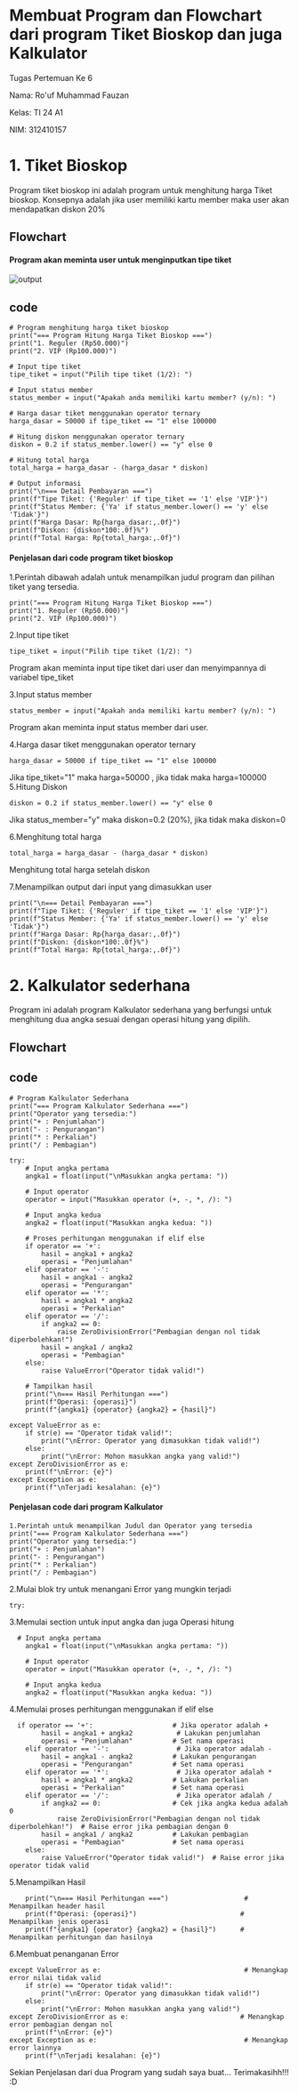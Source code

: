 # Membuat Program dan Flowchart dari program Tiket Bioskop dan juga Kalkulator
Tugas Pertemuan Ke 6

Nama: Ro'uf Muhammad Fauzan

Kelas: TI 24 A1

NIM: 312410157

# 1. Tiket Bioskop
Program tiket bioskop ini adalah program untuk menghitung harga Tiket bioskop. Konsepnya adalah jika user memiliki kartu member maka user akan mendapatkan diskon 20%
## Flowchart

#### Program akan meminta user untuk menginputkan tipe tiket
![output](outputbioskop/outputbioskop1.png)
## code
````
# Program menghitung harga tiket bioskop
print("=== Program Hitung Harga Tiket Bioskop ===")
print("1. Reguler (Rp50.000)")
print("2. VIP (Rp100.000)")

# Input tipe tiket
tipe_tiket = input("Pilih tipe tiket (1/2): ")

# Input status member
status_member = input("Apakah anda memiliki kartu member? (y/n): ")

# Harga dasar tiket menggunakan operator ternary
harga_dasar = 50000 if tipe_tiket == "1" else 100000

# Hitung diskon menggunakan operator ternary
diskon = 0.2 if status_member.lower() == "y" else 0

# Hitung total harga
total_harga = harga_dasar - (harga_dasar * diskon)

# Output informasi
print("\n=== Detail Pembayaran ===")
print(f"Tipe Tiket: {'Reguler' if tipe_tiket == '1' else 'VIP'}")
print(f"Status Member: {'Ya' if status_member.lower() == 'y' else 'Tidak'}")
print(f"Harga Dasar: Rp{harga_dasar:,.0f}")
print(f"Diskon: {diskon*100:.0f}%")
print(f"Total Harga: Rp{total_harga:,.0f}")
````
#### Penjelasan dari code program tiket bioskop

1.Perintah dibawah adalah untuk menampilkan judul program dan pilihan tiket yang tersedia.
````
print("=== Program Hitung Harga Tiket Bioskop ===")
print("1. Reguler (Rp50.000)")
print("2. VIP (Rp100.000)")
````
2.Input tipe tiket
````
tipe_tiket = input("Pilih tipe tiket (1/2): ")
````
Program akan meminta input tipe tiket dari user dan menyimpannya di variabel tipe_tiket

3.Input status member
````
status_member = input("Apakah anda memiliki kartu member? (y/n): ")
````
Program akan meminta input status member dari user.

4.Harga dasar tiket menggunakan operator ternary
````
harga_dasar = 50000 if tipe_tiket == "1" else 100000
````
Jika tipe_tiket="1" maka harga=50000 , jika tidak maka harga=100000
5.Hitung Diskon
````
diskon = 0.2 if status_member.lower() == "y" else 0
````
Jika status_member="y" maka diskon=0.2 (20%), jika tidak maka diskon=0

6.Menghitung total harga
````
total_harga = harga_dasar - (harga_dasar * diskon)
````
Menghitung total harga setelah diskon

7.Menampilkan output dari input yang dimasukkan user
````
print("\n=== Detail Pembayaran ===")
print(f"Tipe Tiket: {'Reguler' if tipe_tiket == '1' else 'VIP'}")
print(f"Status Member: {'Ya' if status_member.lower() == 'y' else 'Tidak'}")
print(f"Harga Dasar: Rp{harga_dasar:,.0f}")
print(f"Diskon: {diskon*100:.0f}%")
print(f"Total Harga: Rp{total_harga:,.0f}")
````

# 2. Kalkulator sederhana
Program ini adalah program Kalkulator sederhana yang berfungsi untuk menghitung dua angka sesuai dengan operasi hitung yang dipilih.
## Flowchart

## code
````
# Program Kalkulator Sederhana
print("=== Program Kalkulator Sederhana ===")
print("Operator yang tersedia:")
print("+ : Penjumlahan")
print("- : Pengurangan")
print("* : Perkalian")
print("/ : Pembagian")

try:
    # Input angka pertama
    angka1 = float(input("\nMasukkan angka pertama: "))
    
    # Input operator
    operator = input("Masukkan operator (+, -, *, /): ")
    
    # Input angka kedua
    angka2 = float(input("Masukkan angka kedua: "))
    
    # Proses perhitungan menggunakan if elif else
    if operator == '+':
        hasil = angka1 + angka2
        operasi = "Penjumlahan"
    elif operator == '-':
        hasil = angka1 - angka2
        operasi = "Pengurangan"
    elif operator == '*':
        hasil = angka1 * angka2
        operasi = "Perkalian"
    elif operator == '/':
        if angka2 == 0:
            raise ZeroDivisionError("Pembagian dengan nol tidak diperbolehkan!")
        hasil = angka1 / angka2
        operasi = "Pembagian"
    else:
        raise ValueError("Operator tidak valid!")
    
    # Tampilkan hasil
    print("\n=== Hasil Perhitungan ===")
    print(f"Operasi: {operasi}")
    print(f"{angka1} {operator} {angka2} = {hasil}")

except ValueError as e:
    if str(e) == "Operator tidak valid!":
        print("\nError: Operator yang dimasukkan tidak valid!")
    else:
        print("\nError: Mohon masukkan angka yang valid!")
except ZeroDivisionError as e:
    print(f"\nError: {e}")
except Exception as e:
    print(f"\nTerjadi kesalahan: {e}")
````
#### Penjelasan code dari program Kalkulator
````
1.Perintah untuk menampilkan Judul dan Operator yang tersedia
print("=== Program Kalkulator Sederhana ===")
print("Operator yang tersedia:")
print("+ : Penjumlahan")
print("- : Pengurangan")
print("* : Perkalian")
print("/ : Pembagian")
````
2.Mulai blok try untuk menangani Error yang mungkin terjadi
````
try:
````
3.Memulai section untuk input angka dan juga Operasi hitung
````
  # Input angka pertama
    angka1 = float(input("\nMasukkan angka pertama: "))

    # Input operator
    operator = input("Masukkan operator (+, -, *, /): ")

    # Input angka kedua
    angka2 = float(input("Masukkan angka kedua: "))
````
4.Memulai proses perhitungan menggunakan if elif else
````
  if operator == '+':                    # Jika operator adalah +
        hasil = angka1 + angka2           # Lakukan penjumlahan
        operasi = "Penjumlahan"          # Set nama operasi
    elif operator == '-':                 # Jika operator adalah -
        hasil = angka1 - angka2          # Lakukan pengurangan
        operasi = "Pengurangan"          # Set nama operasi
    elif operator == '*':                 # Jika operator adalah *
        hasil = angka1 * angka2          # Lakukan perkalian
        operasi = "Perkalian"            # Set nama operasi
    elif operator == '/':                 # Jika operator adalah /
        if angka2 == 0:                  # Cek jika angka kedua adalah 0
            raise ZeroDivisionError("Pembagian dengan nol tidak diperbolehkan!")  # Raise error jika pembagian dengan 0
        hasil = angka1 / angka2          # Lakukan pembagian
        operasi = "Pembagian"            # Set nama operasi
    else:
        raise ValueError("Operator tidak valid!")  # Raise error jika operator tidak valid
````
5.Menampilkan Hasil
````
    print("\n=== Hasil Perhitungan ===")                   # Menampilkan header hasil
    print(f"Operasi: {operasi}")                          # Menampilkan jenis operasi
    print(f"{angka1} {operator} {angka2} = {hasil}")      # Menampilkan perhitungan dan hasilnya
````
6.Membuat penanganan Error
````
except ValueError as e:                                    # Menangkap error nilai tidak valid
    if str(e) == "Operator tidak valid!":
        print("\nError: Operator yang dimasukkan tidak valid!")
    else:
        print("\nError: Mohon masukkan angka yang valid!")
except ZeroDivisionError as e:                            # Menangkap error pembagian dengan nol
    print(f"\nError: {e}")
except Exception as e:                                     # Menangkap error lainnya
    print(f"\nTerjadi kesalahan: {e}")
````
Sekian Penjelasan dari dua Program yang sudah saya buat... Terimakasihh!!! :D
